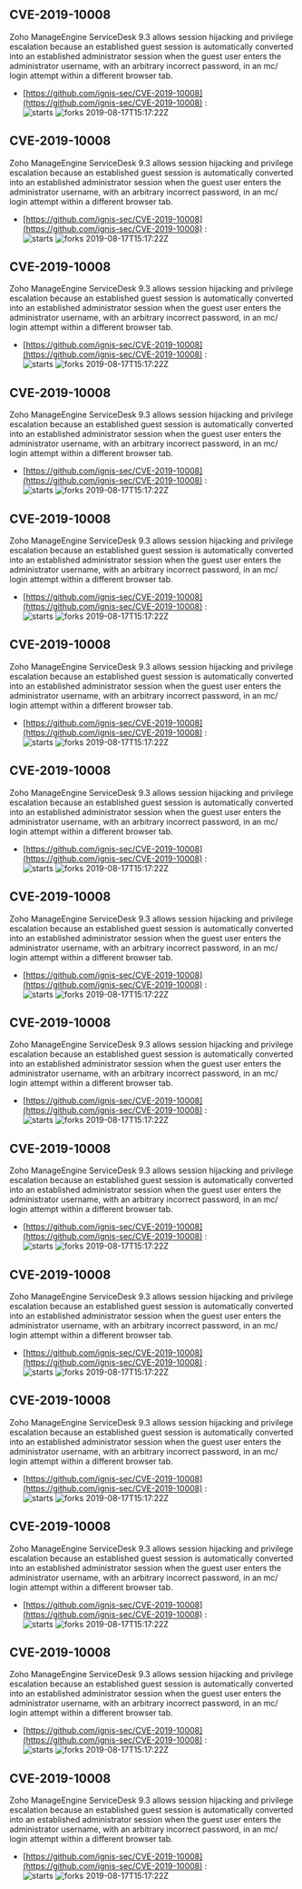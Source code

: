 ## CVE-2019-10008
 Zoho ManageEngine ServiceDesk 9.3 allows session hijacking and privilege escalation because an established guest session is automatically converted into an established administrator session when the guest user enters the administrator username, with an arbitrary incorrect password, in an mc/ login attempt within a different browser tab.

- [https://github.com/ignis-sec/CVE-2019-10008](https://github.com/ignis-sec/CVE-2019-10008) :  
![starts](https://img.shields.io/github/stars/ignis-sec/CVE-2019-10008.svg) 
![forks](https://img.shields.io/github/forks/ignis-sec/CVE-2019-10008.svg) 
2019-08-17T15:17:22Z

## CVE-2019-10008
 Zoho ManageEngine ServiceDesk 9.3 allows session hijacking and privilege escalation because an established guest session is automatically converted into an established administrator session when the guest user enters the administrator username, with an arbitrary incorrect password, in an mc/ login attempt within a different browser tab.

- [https://github.com/ignis-sec/CVE-2019-10008](https://github.com/ignis-sec/CVE-2019-10008) :  
![starts](https://img.shields.io/github/stars/ignis-sec/CVE-2019-10008.svg) 
![forks](https://img.shields.io/github/forks/ignis-sec/CVE-2019-10008.svg) 
2019-08-17T15:17:22Z

## CVE-2019-10008
 Zoho ManageEngine ServiceDesk 9.3 allows session hijacking and privilege escalation because an established guest session is automatically converted into an established administrator session when the guest user enters the administrator username, with an arbitrary incorrect password, in an mc/ login attempt within a different browser tab.

- [https://github.com/ignis-sec/CVE-2019-10008](https://github.com/ignis-sec/CVE-2019-10008) :  
![starts](https://img.shields.io/github/stars/ignis-sec/CVE-2019-10008.svg) 
![forks](https://img.shields.io/github/forks/ignis-sec/CVE-2019-10008.svg) 
2019-08-17T15:17:22Z

## CVE-2019-10008
 Zoho ManageEngine ServiceDesk 9.3 allows session hijacking and privilege escalation because an established guest session is automatically converted into an established administrator session when the guest user enters the administrator username, with an arbitrary incorrect password, in an mc/ login attempt within a different browser tab.

- [https://github.com/ignis-sec/CVE-2019-10008](https://github.com/ignis-sec/CVE-2019-10008) :  
![starts](https://img.shields.io/github/stars/ignis-sec/CVE-2019-10008.svg) 
![forks](https://img.shields.io/github/forks/ignis-sec/CVE-2019-10008.svg) 
2019-08-17T15:17:22Z

## CVE-2019-10008
 Zoho ManageEngine ServiceDesk 9.3 allows session hijacking and privilege escalation because an established guest session is automatically converted into an established administrator session when the guest user enters the administrator username, with an arbitrary incorrect password, in an mc/ login attempt within a different browser tab.

- [https://github.com/ignis-sec/CVE-2019-10008](https://github.com/ignis-sec/CVE-2019-10008) :  
![starts](https://img.shields.io/github/stars/ignis-sec/CVE-2019-10008.svg) 
![forks](https://img.shields.io/github/forks/ignis-sec/CVE-2019-10008.svg) 
2019-08-17T15:17:22Z

## CVE-2019-10008
 Zoho ManageEngine ServiceDesk 9.3 allows session hijacking and privilege escalation because an established guest session is automatically converted into an established administrator session when the guest user enters the administrator username, with an arbitrary incorrect password, in an mc/ login attempt within a different browser tab.

- [https://github.com/ignis-sec/CVE-2019-10008](https://github.com/ignis-sec/CVE-2019-10008) :  
![starts](https://img.shields.io/github/stars/ignis-sec/CVE-2019-10008.svg) 
![forks](https://img.shields.io/github/forks/ignis-sec/CVE-2019-10008.svg) 
2019-08-17T15:17:22Z

## CVE-2019-10008
 Zoho ManageEngine ServiceDesk 9.3 allows session hijacking and privilege escalation because an established guest session is automatically converted into an established administrator session when the guest user enters the administrator username, with an arbitrary incorrect password, in an mc/ login attempt within a different browser tab.

- [https://github.com/ignis-sec/CVE-2019-10008](https://github.com/ignis-sec/CVE-2019-10008) :  
![starts](https://img.shields.io/github/stars/ignis-sec/CVE-2019-10008.svg) 
![forks](https://img.shields.io/github/forks/ignis-sec/CVE-2019-10008.svg) 
2019-08-17T15:17:22Z

## CVE-2019-10008
 Zoho ManageEngine ServiceDesk 9.3 allows session hijacking and privilege escalation because an established guest session is automatically converted into an established administrator session when the guest user enters the administrator username, with an arbitrary incorrect password, in an mc/ login attempt within a different browser tab.

- [https://github.com/ignis-sec/CVE-2019-10008](https://github.com/ignis-sec/CVE-2019-10008) :  
![starts](https://img.shields.io/github/stars/ignis-sec/CVE-2019-10008.svg) 
![forks](https://img.shields.io/github/forks/ignis-sec/CVE-2019-10008.svg) 
2019-08-17T15:17:22Z

## CVE-2019-10008
 Zoho ManageEngine ServiceDesk 9.3 allows session hijacking and privilege escalation because an established guest session is automatically converted into an established administrator session when the guest user enters the administrator username, with an arbitrary incorrect password, in an mc/ login attempt within a different browser tab.

- [https://github.com/ignis-sec/CVE-2019-10008](https://github.com/ignis-sec/CVE-2019-10008) :  
![starts](https://img.shields.io/github/stars/ignis-sec/CVE-2019-10008.svg) 
![forks](https://img.shields.io/github/forks/ignis-sec/CVE-2019-10008.svg) 
2019-08-17T15:17:22Z

## CVE-2019-10008
 Zoho ManageEngine ServiceDesk 9.3 allows session hijacking and privilege escalation because an established guest session is automatically converted into an established administrator session when the guest user enters the administrator username, with an arbitrary incorrect password, in an mc/ login attempt within a different browser tab.

- [https://github.com/ignis-sec/CVE-2019-10008](https://github.com/ignis-sec/CVE-2019-10008) :  
![starts](https://img.shields.io/github/stars/ignis-sec/CVE-2019-10008.svg) 
![forks](https://img.shields.io/github/forks/ignis-sec/CVE-2019-10008.svg) 
2019-08-17T15:17:22Z

## CVE-2019-10008
 Zoho ManageEngine ServiceDesk 9.3 allows session hijacking and privilege escalation because an established guest session is automatically converted into an established administrator session when the guest user enters the administrator username, with an arbitrary incorrect password, in an mc/ login attempt within a different browser tab.

- [https://github.com/ignis-sec/CVE-2019-10008](https://github.com/ignis-sec/CVE-2019-10008) :  
![starts](https://img.shields.io/github/stars/ignis-sec/CVE-2019-10008.svg) 
![forks](https://img.shields.io/github/forks/ignis-sec/CVE-2019-10008.svg) 
2019-08-17T15:17:22Z

## CVE-2019-10008
 Zoho ManageEngine ServiceDesk 9.3 allows session hijacking and privilege escalation because an established guest session is automatically converted into an established administrator session when the guest user enters the administrator username, with an arbitrary incorrect password, in an mc/ login attempt within a different browser tab.

- [https://github.com/ignis-sec/CVE-2019-10008](https://github.com/ignis-sec/CVE-2019-10008) :  
![starts](https://img.shields.io/github/stars/ignis-sec/CVE-2019-10008.svg) 
![forks](https://img.shields.io/github/forks/ignis-sec/CVE-2019-10008.svg) 
2019-08-17T15:17:22Z

## CVE-2019-10008
 Zoho ManageEngine ServiceDesk 9.3 allows session hijacking and privilege escalation because an established guest session is automatically converted into an established administrator session when the guest user enters the administrator username, with an arbitrary incorrect password, in an mc/ login attempt within a different browser tab.

- [https://github.com/ignis-sec/CVE-2019-10008](https://github.com/ignis-sec/CVE-2019-10008) :  
![starts](https://img.shields.io/github/stars/ignis-sec/CVE-2019-10008.svg) 
![forks](https://img.shields.io/github/forks/ignis-sec/CVE-2019-10008.svg) 
2019-08-17T15:17:22Z

## CVE-2019-10008
 Zoho ManageEngine ServiceDesk 9.3 allows session hijacking and privilege escalation because an established guest session is automatically converted into an established administrator session when the guest user enters the administrator username, with an arbitrary incorrect password, in an mc/ login attempt within a different browser tab.

- [https://github.com/ignis-sec/CVE-2019-10008](https://github.com/ignis-sec/CVE-2019-10008) :  
![starts](https://img.shields.io/github/stars/ignis-sec/CVE-2019-10008.svg) 
![forks](https://img.shields.io/github/forks/ignis-sec/CVE-2019-10008.svg) 
2019-08-17T15:17:22Z

## CVE-2019-10008
 Zoho ManageEngine ServiceDesk 9.3 allows session hijacking and privilege escalation because an established guest session is automatically converted into an established administrator session when the guest user enters the administrator username, with an arbitrary incorrect password, in an mc/ login attempt within a different browser tab.

- [https://github.com/ignis-sec/CVE-2019-10008](https://github.com/ignis-sec/CVE-2019-10008) :  
![starts](https://img.shields.io/github/stars/ignis-sec/CVE-2019-10008.svg) 
![forks](https://img.shields.io/github/forks/ignis-sec/CVE-2019-10008.svg) 
2019-08-17T15:17:22Z

